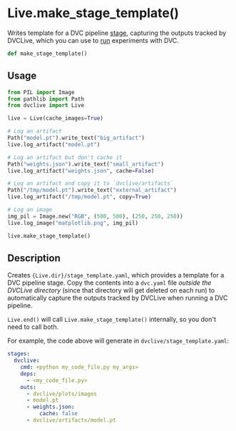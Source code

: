 # Live.make_stage_template()

Writes template for a DVC pipeline [stage], capturing the outputs tracked by
DVCLive, which you can use to [run] experiments with DVC.

```py
def make_stage_template()
```

## Usage

```py
from PIL import Image
from pathlib import Path
from dvclive import Live

live = Live(cache_images=True)

# Log an artifact
Path("model.pt").write_text("big_artifact")
live.log_artifact("model.pt")

# Log an artifact but don't cache it
Path("weights.json").write_text("small_artifact")
live.log_artifact("weights.json", cache=False)

# Log an artifact and copy it to `dvclive/artifacts`
Path("/tmp/model.pt").write_text("external_artifact")
live.log_artifact("/tmp/model.pt", copy=True)

# Log an image
img_pil = Image.new("RGB", (500, 500), (250, 250, 250))
live.log_image("matplotlib.png", img_pil)

live.make_stage_template()
```

## Description

Creates `{Live.dir}/stage_template.yaml`, which provides a template for a DVC
pipeline stage. Copy the contents into a `dvc.yaml` file _outside the DVCLive
directory_ (since that directory will get deleted on each run) to automatically
capture the outputs tracked by DVCLive when running a DVC pipeline.

<admon type="info">

`Live.end()` will call `Live.make_stage_template()` internally, so you don't
need to call both.

</admon>

For example, the code above will generate in `dvclive/stage_template.yaml`:

```yaml
stages:
  dvclive:
    cmd: <python my_code_file.py my_args>
    deps:
      - <my_code_file.py>
    outs:
      - dvclive/plots/images
      - model.pt
      - weights.json:
          cache: false
      - dvclive/artifacts/model.pt
```

[stage]: /doc/user-guide/pipelines/defining-pipelines#stages
[run]: /doc/dvclive/how-it-works#run-with-dvc

